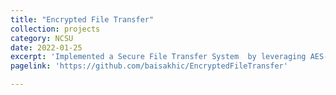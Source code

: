 ```yaml
---
title: "Encrypted File Transfer"
collection: projects
category: NCSU
date: 2022-01-25
excerpt: 'Implemented a Secure File Transfer System  by leveraging AES-GCM and Diffie-Hellman encryption protocols. Demonstrated a On-Path attack and LogJam attack with this system. We also analyzed network and system security by demonstrating how sandbox environments can be broken by applications. File transfer utilized TCP socket programming.'
pagelink: 'https://github.com/baisakhic/EncryptedFileTransfer'

---
```


